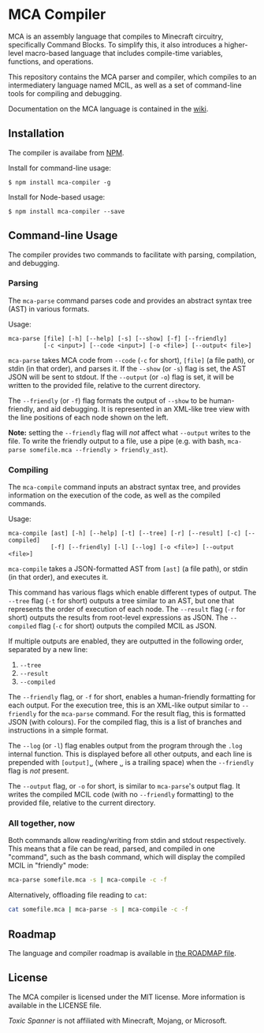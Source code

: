 # MCA Compiler

MCA is an assembly language that compiles to Minecraft circuitry, specifically Command Blocks. To simplify this, it also introduces a higher-level macro-based language that includes compile-time variables, functions, and operations.

This repository contains the MCA parser and compiler, which compiles to an intermediatery language named MCIL, as well as a set of command-line tools for compiling and debugging.

Documentation on the MCA language is contained in the [wiki](https://github.com/toxic-spanner/mca-compiler/wiki).

## Installation

The compiler is availabe from [NPM](https://npmjs.org/).

Install for command-line usage:
```shell
$ npm install mca-compiler -g
```

Install for Node-based usage:
```shell
$ npm install mca-compiler --save
```

## Command-line Usage

The compiler provides two commands to facilitate with parsing, compilation, and debugging.

### Parsing

The `mca-parse` command parses code and provides an abstract syntax tree (AST) in various formats.

Usage:
```
mca-parse [file] [-h] [--help] [-s] [--show] [-f] [--friendly]
          [-c <input>] [--code <input>] [-o <file>] [--output< file>]
```

`mca-parse` takes MCA code from `--code` (`-c` for short), `[file]` (a file path), or stdin (in that order), and parses it. If the `--show` (or `-s`) flag is set, the AST JSON will be sent to stdout. If the `--output` (or `-o`) flag is set, it will be written to the provided file, relative to the current directory.

The `--friendly` (or `-f`) flag formats the output of `--show` to be human-friendly, and aid debugging. It is represented in an XML-like tree view with the line positions of each node shown on the left.

**Note:** setting the `--friendly` flag will _not_ affect what `--output` writes to the file. To write the friendly output to a file, use a pipe (e.g. with bash, `mca-parse somefile.mca --friendly > friendly_ast`).

### Compiling

The `mca-compile` command inputs an abstract syntax tree, and provides information on the execution of the code, as well as the compiled commands.

Usage:
```
mca-compile [ast] [-h] [--help] [-t] [--tree] [-r] [--result] [-c] [--compiled]
            [-f] [--friendly] [-l] [--log] [-o <file>] [--output <file>]
```

`mca-compile` takes a JSON-formatted AST from `[ast]` (a file path), or stdin (in that order), and executes it.

This command has various flags which enable different types of output. The `--tree` flag (`-t` for short) outputs a tree similar to an AST, but one that represents the order of execution of each node. The `--result` flag (`-r` for short) outputs the results from root-level expressions as JSON. The `--compiled` flag (`-c` for short) outputs the compiled MCIL as JSON.

If multiple outputs are enabled, they are outputted in the following order, separated by a new line:

1. `--tree`
2. `--result`
3. `--compiled`

The `--friendly` flag, or `-f` for short, enables a human-friendly formatting for each output. For the execution tree, this is an XML-like output similar to `--friendly` for the `mca-parse` command. For the result flag, this is formatted JSON (with colours). For the compiled flag, this is a list of branches and instructions in a simple format.

The `--log` (or `-l`) flag enables output from the program through the `.log` internal function. This is displayed before all other outputs, and each line is prepended with `[output]␣` (where `␣` is a trailing space) when the `--friendly` flag is _not_ present.

The `--output` flag, or `-o` for short, is similar to `mca-parse`'s output flag. It writes the compiled MCIL code (with no `--friendly` formatting) to the provided file, relative to the current directory.

### All together, now

Both commands allow reading/writing from stdin and stdout respectively. This means that a file can be read, parsed, and compiled in one "command", such as the bash command, which will display the compiled MCIL in "friendly" mode:

```bash
mca-parse somefile.mca -s | mca-compile -c -f
```

Alternatively, offloading file reading to `cat`:
```bash
cat somefile.mca | mca-parse -s | mca-compile -c -f
```

## Roadmap

The language and compiler roadmap is available in [the ROADMAP file](https://github.com/toxic-spanner/mca-compiler/blob/master/ROADMAP.md).

## License

The MCA compiler is licensed under the MIT license. More information is available in the LICENSE file.

_Toxic Spanner_ is not affiliated with Minecraft, Mojang, or Microsoft.

